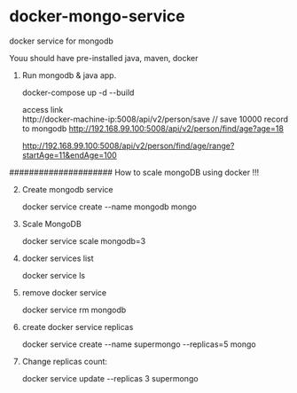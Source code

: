 # docker-mongo-service
docker service for mongodb

Youu should have pre-installed java, maven, docker

1. Run mongodb & java app.

   docker-compose up -d --build
   
   access link   
     http://docker-machine-ip:5008/api/v2/person/save  // save 10000 record to mongodb
     http://192.168.99.100:5008/api/v2/person/find/age?age=18
     
     http://192.168.99.100:5008/api/v2/person/find/age/range?startAge=11&endAge=100

#####################
How to scale mongoDB using docker !!!

2. Create mongodb service 

   docker service create --name mongodb mongo
  
3. Scale MongoDB

   docker service scale mongodb=3
   
4. docker services list

   docker service ls

5. remove docker service   

   docker service rm mongodb
   
6. create docker service replicas

   docker service create --name supermongo --replicas=5 mongo
   
7. Change replicas count:

   docker service update --replicas 3 supermongo

